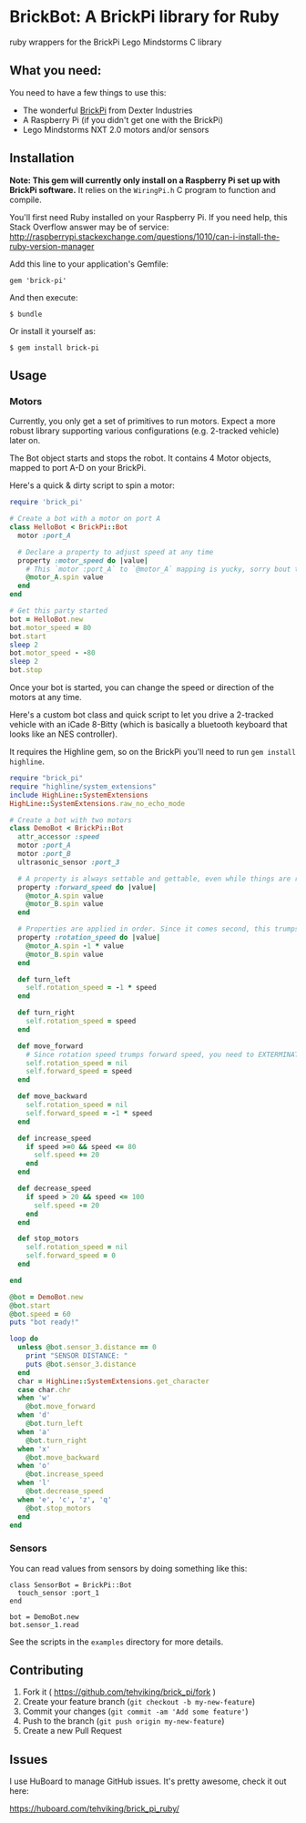 # BrickBot: A BrickPi library for Ruby

ruby wrappers for the BrickPi Lego Mindstorms C library

## What you need:

You need to have a few things to use this:

 - The wonderful [BrickPi](http://www.dexterindustries.com/BrickPi.html) from Dexter Industries
 - A Raspberry Pi (if you didn't get one with the BrickPi)
 - Lego Mindstorms NXT 2.0 motors and/or sensors

## Installation

**Note: This gem will currently only install on a Raspberry Pi set up with BrickPi software.** It relies on the `WiringPi.h` C program to function and compile.

You'll first need Ruby installed on your Raspberry Pi. If you need help, this Stack Overflow answer may be of service:
http://raspberrypi.stackexchange.com/questions/1010/can-i-install-the-ruby-version-manager

Add this line to your application's Gemfile:

    gem 'brick-pi'

And then execute:

    $ bundle

Or install it yourself as:

    $ gem install brick-pi

## Usage

### Motors

Currently, you only get a set of primitives to run motors. Expect a more robust library supporting various configurations (e.g. 2-tracked vehicle) later on.

The Bot object starts and stops the robot. It contains 4 Motor objects, mapped to port A-D on your BrickPi.

Here's a quick & dirty script to spin a motor:

```ruby
require 'brick_pi'

# Create a bot with a motor on port A
class HelloBot < BrickPi::Bot
  motor :port_A

  # Declare a property to adjust speed at any time
  property :motor_speed do |value|
    # This `motor :port_A` to `@motor_A` mapping is yucky, sorry bout that
    @motor_A.spin value
  end
end

# Get this party started
bot = HelloBot.new
bot.motor_speed = 80
bot.start
sleep 2
bot.motor_speed - -80
sleep 2
bot.stop
```

Once your bot is started, you can change the speed or direction of the motors at any time.

Here's a custom bot class and quick script to let you drive a 2-tracked vehicle with an iCade 8-Bitty (which is basically a bluetooth keyboard that looks like an NES controller).

It requires the Highline gem, so on the BrickPi you'll need to run `gem install highline`.

```ruby
require "brick_pi"
require "highline/system_extensions"
include HighLine::SystemExtensions
HighLine::SystemExtensions.raw_no_echo_mode

# Create a bot with two motors
class DemoBot < BrickPi::Bot
  attr_accessor :speed
  motor :port_A
  motor :port_B
  ultrasonic_sensor :port_3

  # A property is always settable and gettable, even while things are running.
  property :forward_speed do |value|
    @motor_A.spin value
    @motor_B.spin value
  end

  # Properties are applied in order. Since it comes second, this trumps forward_speed.
  property :rotation_speed do |value|
    @motor_A.spin -1 * value
    @motor_B.spin value
  end

  def turn_left
    self.rotation_speed = -1 * speed
  end

  def turn_right
    self.rotation_speed = speed
  end

  def move_forward
    # Since rotation speed trumps forward speed, you need to EXTERMINATE it.
    self.rotation_speed = nil
    self.forward_speed = speed
  end

  def move_backward
    self.rotation_speed = nil
    self.forward_speed = -1 * speed
  end

  def increase_speed
    if speed >=0 && speed <= 80
      self.speed += 20
    end
  end

  def decrease_speed
    if speed > 20 && speed <= 100
      self.speed -= 20
    end
  end

  def stop_motors
    self.rotation_speed = nil
    self.forward_speed = 0
  end

end

@bot = DemoBot.new
@bot.start
@bot.speed = 60
puts "bot ready!"

loop do
  unless @bot.sensor_3.distance == 0
    print "SENSOR DISTANCE: "
    puts @bot.sensor_3.distance
  end
  char = HighLine::SystemExtensions.get_character
  case char.chr
  when 'w'
    @bot.move_forward
  when 'd'
    @bot.turn_left
  when 'a'
    @bot.turn_right
  when 'x'
    @bot.move_backward
  when 'o'
    @bot.increase_speed
  when 'l'
    @bot.decrease_speed
  when 'e', 'c', 'z', 'q'
    @bot.stop_motors
  end
end
```

### Sensors

You can read values from sensors by doing something like this:

```
class SensorBot = BrickPi::Bot
  touch_sensor :port_1
end

bot = DemoBot.new
bot.sensor_1.read
```

See the scripts in the `examples` directory for more details.


## Contributing

1. Fork it ( https://github.com/tehviking/brick_pi/fork )
2. Create your feature branch (`git checkout -b my-new-feature`)
3. Commit your changes (`git commit -am 'Add some feature'`)
4. Push to the branch (`git push origin my-new-feature`)
5. Create a new Pull Request

## Issues

I use HuBoard to manage GitHub issues. It's pretty awesome, check it out here:

https://huboard.com/tehviking/brick_pi_ruby/
